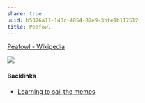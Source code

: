 ```yaml
---
share: true
uuid: b5376a11-140c-4854-87e9-3bfe1b117512
title: Peafowl
---
```

[Peafowl - Wikipedia](https://en.wikipedia.org/wiki/Peafowl)

![](https://upload.wikimedia.org/wikipedia/commons/thumb/c/c5/Peacock_Plumage.jpg/1920px-Peacock_Plumage.jpg)

#### Backlinks

* [Learning to sail the memes](/e3ed979d-7207-4dfa-806c-03aab973a4c9)